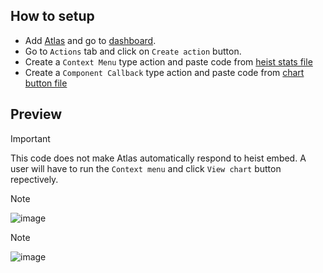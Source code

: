 ## How to setup
- Add [Atlas](https://discord.com/oauth2/authorize?client_id=338222603829510164&scope=bot+applications.commands&permissions=2117463294&state=eyJhbGciOiJIUzI1NiIsInR5cCI6IkpXVCJ9.eyJ0byI6Ii9hZGRlZCIsImlhdCI6MTcxNjA1NTExNSwiYXVkIjoic3RhdGUifQ.OwierjetsfDAqvTU7vRVvosXsBHSRXx3QoOdW7vZWnw&response_type=code&redirect_uri=https%3A%2F%2Fatlas.bot%2Fapi%2Foauth2%2Fcallback) and go to [dashboard](https://atlas.bot/guilds).
- Go to `Actions` tab and click on `Create action` button.
- Create a `Context Menu` type action and paste code from [heist stats file](https://github.com/Krekensis/atlas-tags/blob/main/heiststats/heist%20stats%20(context%20menu))
- Create a `Component Callback` type action and paste code from [chart button file](https://github.com/Krekensis/atlas-tags/blob/main/heiststats/chart%20button)

## Preview
> [!IMPORTANT]
> This code does not make Atlas automatically respond to heist embed.
> A user will have to run the `Context menu` and click `View chart` button repectively.

> [!NOTE]
> ![image](https://i.imgur.com/a9s2Qkp.png?size=1000)

> [!NOTE]
> ![image](https://i.imgur.com/4Eiseeo.png?size=1000)


